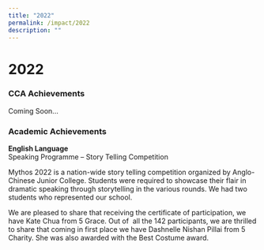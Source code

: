 ```yaml
---
title: "2022"
permalink: /impact/2022
description: ""
---
```

# **2022**

### CCA Achievements

Coming Soon...

### Academic Achievements

**English Language**  
Speaking Programme – Story Telling Competition

Mythos 2022 is a nation-wide story telling competition organized by Anglo-Chinese Junior College. Students were required to showcase their flair in dramatic speaking through storytelling in the various rounds. We had two students who represented our school. 

We are pleased to share that receiving the certificate of participation, we have Kate Chua from 5 Grace. Out of  all the 142 participants, we are thrilled to share that coming in first place we have Dashnelle Nishan Pillai from 5 Charity. She was also awarded with the Best Costume award.